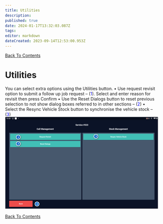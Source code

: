 ```yaml
---
title: Utilities
description: 
published: true
date: 2024-01-17T13:32:03.087Z
tags: 
editor: markdown
dateCreated: 2023-09-14T12:53:00.953Z
---
```


[Back To Contents](.)
# <div id="test"> Utilities </div>

You can select extra options using the Utilities button.
•	Use request revisit option to submit a follow up job request – (<span style="color:blue">1</span>). Select and enter reason for revisit then press Confirm
•	Use the Reset Dialogs button to reset previous selection to not show dialog boxes referred to in other sections – (<span style="color:blue">2</span>)
•	Select the Resync Vehicle Stock button to synchronise the vehicle stock – (<span style="color:blue">3</span>)
![mfs_33.png](/mfsassets/mfs_33.png)


[Back To Contents](.)

